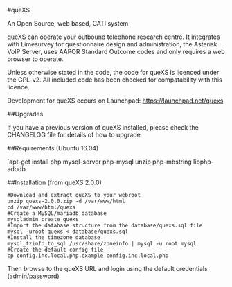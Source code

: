 #queXS

An Open Source, web based, CATI system

queXS can operate your outbound telephone research centre. It integrates with Limesurvey for questionnaire design and administration, the Asterisk VoIP Server, uses AAPOR Standard Outcome codes and only requires a web browser to operate.

Unless otherwise stated in the code, the code for queXS is licenced under the GPL-v2. All included code has been checked for compatability with this licence.

Development for queXS occurs on Launchpad: https://launchpad.net/quexs

##Upgrades

If you have a previous version of queXS installed, please check the CHANGELOG file for details of how to upgrade

##Requirements (Ubuntu 16.04)

`apt-get install php mysql-server php-mysql unzip php-mbstring libphp-adodb

##Installation (from queXS 2.0.0)

```
#Download and extract queXS to your webroot
unzip quexs-2.0.0.zip -d /var/www/html
cd /var/www/html/quexs
#Create a MySQL/mariadb database 
mysqladmin create quexs
#Import the database structure from the database/quexs.sql file
mysql -uroot quexs < database/quexs.sql
#Install the timezone database 
mysql_tzinfo_to_sql /usr/share/zoneinfo | mysql -u root mysql
#Create the default config file
cp config.inc.local.php.example config.inc.local.php
```

Then browse to the queXS URL and login using the default credentials (admin/password)

